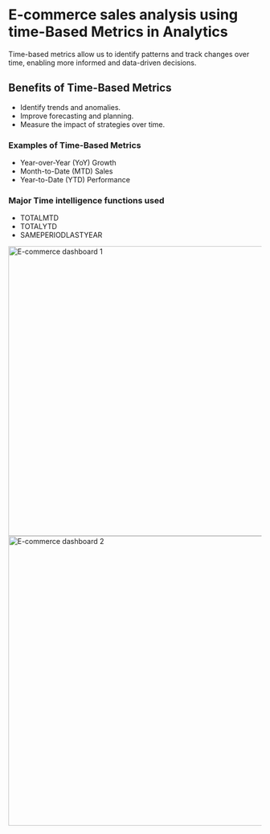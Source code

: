 # E-commerce sales analysis using time-Based Metrics in Analytics

Time-based metrics allow us to identify patterns and track changes over time, enabling more informed and data-driven decisions.

## Benefits of Time-Based Metrics
- Identify trends and anomalies.
- Improve forecasting and planning.
- Measure the impact of strategies over time.

### Examples of Time-Based Metrics
- Year-over-Year (YoY) Growth
- Month-to-Date (MTD) Sales
- Year-to-Date (YTD) Performance

### Major Time intelligence functions used
- TOTALMTD
- TOTALYTD
- SAMEPERIODLASTYEAR

<img width="577" alt="E-commerce dashboard 1" src="https://github.com/user-attachments/assets/e6c5143c-b96e-458f-82b1-01665630f0fb">









<img width="577" alt="E-commerce dashboard 2" src="https://github.com/user-attachments/assets/eee5a7bd-b3b4-40fd-a198-060f6e149cc8">


